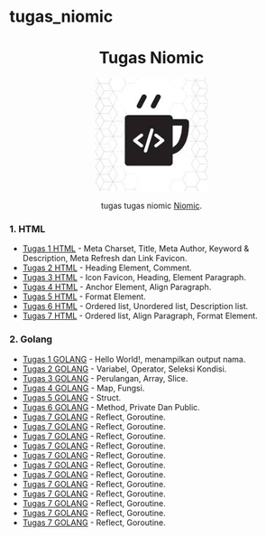 # tugas_niomic
<h1 align="center">Tugas Niomic</h1>

<p align="center"><img src="niomic.jpg" alt="Niomic" width="200"/></p>

<p align="center">tugas tugas niomic <a href="https://niomic.com/">Niomic</a>.</p>



### 1. HTML
- [Tugas 1 HTML](https://github.com/fadjarrafi/tugas_1_html) - Meta Charset, Title, Meta Author, Keyword & Description, Meta Refresh dan Link Favicon.
- [Tugas 2 HTML](https://github.com/fadjarrafi/tugas_2_html) - Heading Element, Comment.
- [Tugas 3 HTML](https://github.com/fadjarrafi/tugas_3_html) - Icon Favicon, Heading, Element Paragraph.
- [Tugas 4 HTML](https://github.com/fadjarrafi/tugas_4_html) - Anchor Element, Align Paragraph.
- [Tugas 5 HTML](https://github.com/fadjarrafi/tugas_5_html) - Format Element.
- [Tugas 6 HTML](https://github.com/fadjarrafi/tugas_6_html) - Ordered list, Unordered list, Description list.
- [Tugas 7 HTML](https://github.com/fadjarrafi/tugas_7_html) - Ordered list, Align Paragraph, Format Element.


### 2. Golang
- [Tugas 1 GOLANG](https://github.com/fadjarrafi/tugas_1_go) - Hello World!, menampilkan output nama.
- [Tugas 2 GOLANG](https://github.com/fadjarrafi/tugas_2_go) - Variabel, Operator, Seleksi Kondisi.
- [Tugas 3 GOLANG](https://github.com/fadjarrafi/tugas_3_go) - Perulangan, Array, Slice.
- [Tugas 4 GOLANG](https://github.com/fadjarrafi/tugas_4_go) - Map, Fungsi.
- [Tugas 5 GOLANG](https://github.com/fadjarrafi/tugas_5_go) - Struct.
- [Tugas 6 GOLANG](https://github.com/fadjarrafi/tugas_6_go) - Method, Private Dan Public.
- [Tugas 7 GOLANG](https://github.com/fadjarrafi/tugas_7_go) - Reflect, Goroutine.
- [Tugas 7 GOLANG](https://github.com/fadjarrafi/tugas_8_go) - Reflect, Goroutine.
- [Tugas 7 GOLANG](https://github.com/fadjarrafi/tugas_9_go) - Reflect, Goroutine.
- [Tugas 7 GOLANG](https://github.com/fadjarrafi/tugas_10_go) - Reflect, Goroutine.
- [Tugas 7 GOLANG](https://github.com/fadjarrafi/tugas_11_go) - Reflect, Goroutine.
- [Tugas 7 GOLANG](https://github.com/fadjarrafi/tugas_12_go) - Reflect, Goroutine.
- [Tugas 7 GOLANG](https://github.com/fadjarrafi/tugas_13_go) - Reflect, Goroutine.
- [Tugas 7 GOLANG](https://github.com/fadjarrafi/tugas_14_go) - Reflect, Goroutine.
- [Tugas 7 GOLANG](https://github.com/fadjarrafi/tugas_15_go) - Reflect, Goroutine.
- [Tugas 7 GOLANG](https://github.com/fadjarrafi/tugas_16_go) - Reflect, Goroutine.
- [Tugas 7 GOLANG](https://github.com/fadjarrafi/tugas_17_go) - Reflect, Goroutine.
- [Tugas 7 GOLANG](https://github.com/fadjarrafi/tugas_19_go) - Reflect, Goroutine.

